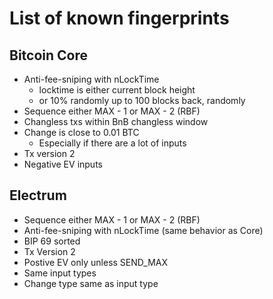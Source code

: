 # List of known fingerprints

## Bitcoin Core

* Anti-fee-sniping with nLockTime
  * locktime is either current block height
  * or 10% randomly up to 100 blocks back, randomly
* Sequence either MAX - 1 or MAX - 2 (RBF)
* Changless txs within BnB changless window
* Change is close to 0.01 BTC
  * Especially if there are a lot of inputs
* Tx version 2
* Negative EV inputs

## Electrum

* Sequence either MAX - 1 or MAX - 2 (RBF)
* Anti-fee-sniping with nLockTime (same behavior as Core)
* BIP 69 sorted
* Tx Version 2
* Postive EV only unless SEND_MAX
* Same input types
* Change type same as input type
